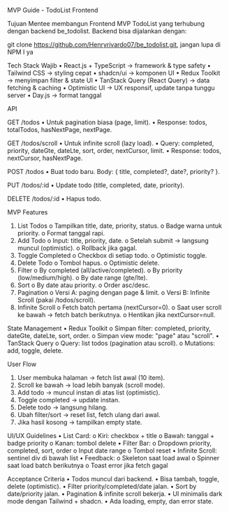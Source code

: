 MVP Guide - TodoList Frontend 
 
Tujuan 
Mentee membangun Frontend MVP TodoList yang terhubung dengan backend be_todolist. 
Backend bisa dijalankan dengan: 
   
git clone https://github.com/Henryrivardo07/be_todolist.git, jangan lupa 
di NPM I ya 
 
 
Tech Stack Wajib 
• React.js + TypeScript → framework & type safety 
• Tailwind CSS → styling cepat 
• shadcn/ui → komponen UI 
• Redux Toolkit → menyimpan filter & state UI 
• TanStack Query (React Query) → data fetching & caching 
• Optimistic UI → UX responsif, update tanpa tunggu server 
• Day.js → format tanggal 
 
API 
 
GET /todos 
• Untuk pagination biasa (page, limit). 
• Response: todos, totalTodos, hasNextPage, nextPage. 
 
GET /todos/scroll 
• Untuk infinite scroll (lazy load). 
• Query: completed, priority, dateGte, dateLte, sort, order, nextCursor, limit. 
• Response: todos, nextCursor, hasNextPage. 
 
POST /todos 
• Buat todo baru. Body: { title, completed?, date?, priority? }. 
 
PUT /todos/:id 
• Update todo (title, completed, date, priority). 
 
DELETE /todos/:id 
• Hapus todo. 
 
MVP Features 
1. List Todos 
o Tampilkan title, date, priority, status. 
o Badge warna untuk priority. 
o Format tanggal rapi. 
2. Add Todo 
o Input: title, priority, date. 
o Setelah submit → langsung muncul (optimistic). 
o Rollback jika gagal. 
3. Toggle Completed 
o Checkbox di setiap todo. 
o Optimistic toggle. 
4. Delete Todo 
o Tombol hapus. 
o Optimistic delete. 
5. Filter 
o By completed (all/active/completed). 
o By priority (low/medium/high). 
o By date range (gte/lte). 
6. Sort 
o By date atau priority. 
o Order asc/desc. 
7. Pagination 
o Versi A: paging dengan page & limit. 
o Versi B: Infinite Scroll (pakai /todos/scroll). 
8. Infinite Scroll 
o Fetch batch pertama (nextCursor=0). 
o Saat user scroll ke bawah → fetch batch berikutnya. 
o Hentikan jika nextCursor=null. 
 
State Management 
• Redux Toolkit 
o Simpan filter: completed, priority, dateGte, dateLte, sort, order. 
o Simpan view mode: "page" atau "scroll". 
• TanStack Query 
o Query: list todos (pagination atau scroll). 
o Mutations: add, toggle, delete. 
 
User Flow 
1. User membuka halaman → fetch list awal (10 item). 
2. Scroll ke bawah → load lebih banyak (scroll mode). 
3. Add todo → muncul instan di atas list (optimistic). 
4. Toggle completed → update instan. 
5. Delete todo → langsung hilang. 
6. Ubah filter/sort → reset list, fetch ulang dari awal. 
7. Jika hasil kosong → tampilkan empty state. 
 
UI/UX Guidelines 
• List Card: 
o Kiri: checkbox + title 
o Bawah: tanggal + badge priority 
o Kanan: tombol delete 
• Filter Bar: 
o Dropdown priority, completed, sort, order 
o Input date range 
o Tombol reset 
• Infinite Scroll: sentinel div di bawah list 
• Feedback: 
o Skeleton saat load awal 
o Spinner saat load batch berikutnya 
o Toast error jika fetch gagal 
 
Acceptance Criteria 
• Todos muncul dari backend. 
• Bisa tambah, toggle, delete (optimistic). 
• Filter priority/completed/date jalan. 
• Sort by date/priority jalan. 
• Pagination & infinite scroll bekerja. 
• UI minimalis dark mode dengan Tailwind + shadcn. 
• Ada loading, empty, dan error state. 
